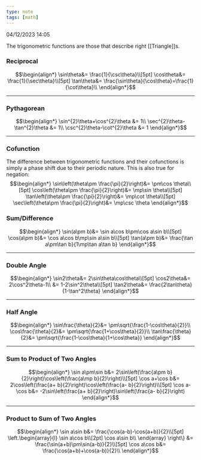 ```yaml
---
type: note
tags: [math]
---
```

04/12/2023 14:05

  

The trigonometric functions are those that describe right [[Triangle]]s.

### Reciprocal

$$\begin{align*}
\sin\theta&= \frac{1}{\csc\theta}\\[5pt]
\cos\theta&= \frac{1}{\sec\theta}\\[5pt]
\tan\theta&= \frac{\sin\theta}{\cos\theta}=\frac{1}{\cot\theta}\\
\end{align*}$$

---

### Pythagorean
$$\begin{align*}
\sin^{2}\theta+\cos^{2}\theta &= 1\\
\sec^{2}\theta-\tan^{2}\theta &= 1\\
\csc^{2}\theta-\cot^{2}\theta &= 1
\end{align*}$$

---

### Cofunction
The difference between trigonometric functions and their cofunctions is simply a phase shift due to their periodic nature. This is also true for negation:
$$\begin{align*}
\sin\left(\theta\pm \frac{\pi}{2}\right)&= \pm\cos \theta\\[5pt]
\cos\left(\theta\pm \frac{\pi}{2}\right)&= \mp\sin \theta\\[5pt]
\tan\left(\theta\pm \frac{\pi}{2}\right)&= \mp\cot \theta\\[5pt]
\sec\left(\theta\pm \frac{\pi}{2}\right)&= \mp\csc \theta
\end{align*}$$



### Sum/Difference

$$\begin{align*}
\sin(a\pm b)&= \sin a\cos b\pm\cos a\sin b\\[5pt]
\cos(a\pm b)&= \cos a\cos b\mp\sin a\sin b\\[5pt]
\tan(a\pm b)&= \frac{\tan a\pm\tan b}{1\mp\tan a\tan b}
\end{align*}$$


---

### Double Angle

$$\begin{align*}
\sin2\theta&= 2\sin\theta\cos\theta\\[5pt]
\cos2\theta&= 2\cos^2\theta-1\\
&= 1-2\sin^2\theta\\[5pt]
\tan2\theta&= \frac{2\tan\theta}{1-\tan^2\theta}
\end{align*}$$

---

### Half Angle

$$\begin{align*}
\sin\frac{\theta}{2}&= \pm\sqrt{\frac{1-\cos\theta}{2}}\\
\cos\frac{\theta}{2}&= \pm\sqrt{\frac{1+\cos\theta}{2}}\\
\tan\frac{\theta}{2}&= \pm\sqrt{\frac{1-\cos\theta}{1+\cos\theta}}
\end{align*}$$

---

### Sum to Product of Two Angles
$$\begin{align*}
\sin a\pm\sin b&= 2\sin\left(\frac{a\pm b}{2}\right)\cos\left(\frac{a\mp b}{2}\right)\\[5pt]
\cos a+\cos b&= 2\cos\left(\frac{a+ b}{2}\right)\cos\left(\frac{a- b}{2}\right)\\[5pt]
\cos a-\cos b&= -2\sin\left(\frac{a+ b}{2}\right)\sin\left(\frac{a- b}{2}\right)
\end{align*}$$


---

### Product to Sum of Two Angles

$$\begin{align*}
\sin a\sin b&= \frac{\cos(a-b)-\cos(a+b)}{2}\\[5pt]
\left.\begin{array}{l}
\sin a\cos b\\[2pt]
\cos a\sin b\\
\end{array} \right\} &= \frac{\sin(a+b)\pm\sin(a-b)}{2}\\[5pt]
\cos a\cos b&= \frac{\cos(a+b)+\cos(a-b)}{2}\\
\end{align*}$$
